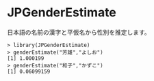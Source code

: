 # JPGenderEstimate
日本語の名前の漢字と平仮名から性別を推定します。

```{r}
> library(JPGenderEstimate)
> genderEstimate("芳雄","よしお")
[1] 1.000199
> genderEstimate("和子","かずこ")
[1] 0.06099159
```